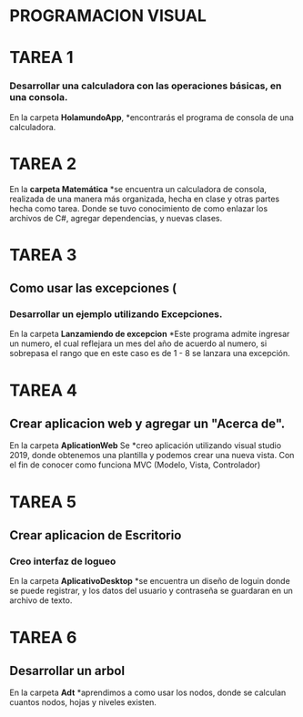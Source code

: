 # PROGRAMACION VISUAL

# TAREA 1 
### Desarrollar una calculadora con las operaciones básicas, en una consola.
 En la carpeta  __HolamundoApp__, *encontrarás el programa de consola de una calculadora.
 
# TAREA 2
  En la  __carpeta Matemática__ *se encuentra un calculadora de consola, realizada de una manera más organizada, hecha en clase y otras partes hecha como tarea.
  Donde se tuvo conocimiento de como enlazar los archivos de C#, agregar dependencias, y nuevas clases.
  
# TAREA 3
## Como usar las excepciones (
### Desarrollar un ejemplo utilizando Excepciones.
En la carpeta  __Lanzamiendo de excepcion__ *Este programa admite ingresar un numero, el cual reflejara un mes del año de acuerdo al numero, si sobrepasa el rango que en este caso es de 1 - 8 se lanzara una excepción.


# TAREA 4
## Crear aplicacion web y agregar un "Acerca de".
En la carpeta __AplicationWeb__ Se *creo aplicación utilizando visual studio 2019, donde obtenemos una plantilla y podemos crear una nueva vista. Con el fin de conocer como funciona MVC (Modelo, Vista, Controlador)

# TAREA 5
## Crear aplicacion de Escritorio
### Creo interfaz de logueo
En la carpeta  __AplicativoDesktop__  *se encuentra un diseño de loguin donde se puede registrar, y los datos del usuario y contraseña se guardaran en un archivo de texto.
 
# TAREA 6
## Desarrollar un arbol
En la carpeta  __Adt__ *aprendimos a como usar los nodos, donde se calculan cuantos nodos, hojas y niveles existen.
